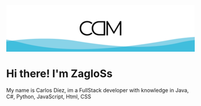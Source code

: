 ![enter image description here](https://raw.githubusercontent.com/ZagloSs/bannerImg/main/Linkds.png)

# Hi there! I'm ZagloSs
My name is Carlos Díez, im a FullStack developer with knowledge in Java, C#, Python, JavaScript, Html, CSS
